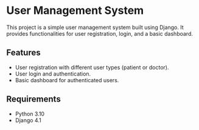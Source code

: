 # User Management System

This project is a simple user management system built using Django. It provides functionalities for user registration, login, and a basic dashboard.

## Features

- User registration with different user types (patient or doctor).
- User login and authentication.
- Basic dashboard for authenticated users.

## Requirements

- Python 3.10
- Django 4.1



